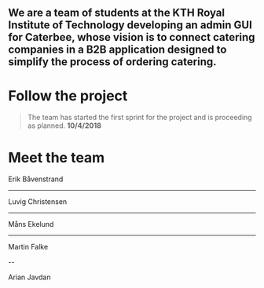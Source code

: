 

## We are a team of students at the KTH Royal Institute of Technology developing an admin GUI for Caterbee, whose vision is to connect catering companies in a B2B application designed to simplify the process of ordering catering.


# Follow the project

> The team has started the first sprint for the project and is proceeding as planned.
> **10/4/2018**


# Meet the team

Erik Båvenstrand

---

Luvig Christensen

---

Måns Ekelund

---

Martin Falke

--

Arian Javdan

